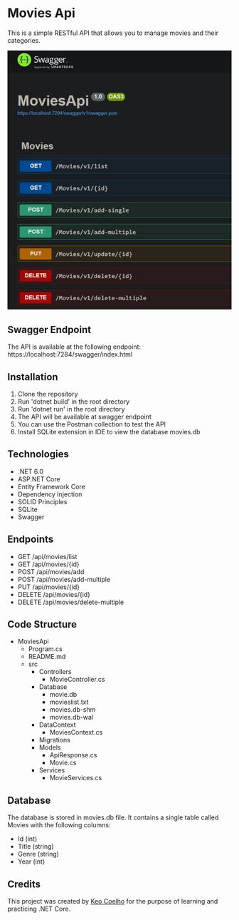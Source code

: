 # Movies Api
This is a simple RESTful API that allows you to manage movies and their categories.

![Movie API Swagger url image](MoviesApi/src/assets/movies-api-swagger.png)

## Swagger Endpoint
The API is available at the following endpoint:
https://localhost:7284/swagger/index.html

## Installation
1. Clone the repository
2. Run 'dotnet build' in the root directory
3. Run 'dotnet run' in the root directory
4. The API will be available at swagger endpoint
5. You can use the Postman collection to test the API
6. Install SQLite extension in IDE to view the database movies.db

## Technologies
- .NET 6.0
- ASP.NET Core
- Entity Framework Core
- Dependency Injection
- SOLID Principles
- SQLite
- Swagger

## Endpoints
- GET /api/movies/list
- GET /api/movies/{id}
- POST /api/movies/add
- POST /api/movies/add-multiple
- PUT /api/movies/{id}
- DELETE /api/movies/{id}
- DELETE /api/movies/delete-multiple

## Code Structure
- MoviesApi
  - Program.cs
  - README.md
  - src
	- Controllers
		-  MovieController.cs
	- Database
		- movie.db
		- movieslist.txt
		- movies.db-shm
		- movies.db-wal
	- DataContext
		- MoviesContext.cs 
	- Migrations
	- Models
		- ApiResponse.cs
		- Movie.cs
	- Services
		- MovieServices.cs

## Database
The database is stored in movies.db file. It contains a single table called Movies with the following columns:
- Id (int)
- Title (string)
- Genre (string)
- Year (int)

## Credits
This project was created by [Keo Coelho](https://github.com/keodevspace) for the purpose of learning and practicing .NET Core.
